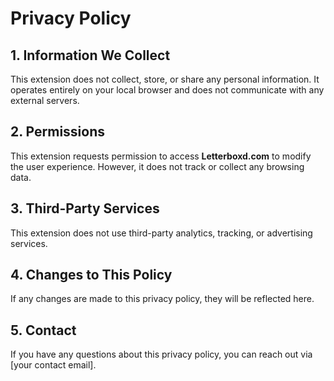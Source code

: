 # Privacy Policy

## 1. Information We Collect

This extension does not collect, store, or share any personal information. It operates entirely on your local browser and does not communicate with any external servers.

## 2. Permissions

This extension requests permission to access **Letterboxd.com** to modify the user experience. However, it does not track or collect any browsing data.

## 3. Third-Party Services

This extension does not use third-party analytics, tracking, or advertising services.

## 4. Changes to This Policy

If any changes are made to this privacy policy, they will be reflected here.

## 5. Contact

If you have any questions about this privacy policy, you can reach out via [your contact email].
